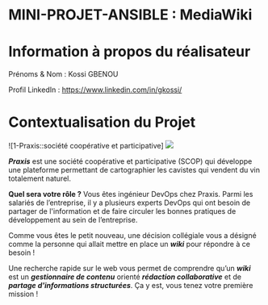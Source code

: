 # MINI-PROJET-ANSIBLE : MediaWiki

# Information à propos du réalisateur

Prénoms & Nom   : Kossi GBENOU

Profil LinkedIn : https://www.linkedin.com/in/gkossi/


# Contextualisation du Projet

![1-Praxis::société coopérative et participative] ![](images/1.Praxis.png)

***Praxis*** est une société coopérative et participative (SCOP) qui développe une plateforme permettant de cartographier les cavistes qui vendent du vin totalement naturel.

**Quel sera votre rôle ?**
Vous êtes ingénieur DevOps chez Praxis. Parmi les salariés de l’entreprise, il y a plusieurs experts DevOps qui ont besoin de partager de l'information et de faire circuler les bonnes pratiques de développement au sein de l’entreprise.

Comme vous êtes le petit nouveau, une décision collégiale vous a désigné comme la personne qui allait mettre en place un ***wiki*** pour répondre à ce besoin ! 

Une recherche rapide sur le web vous permet de comprendre qu’un ***wiki*** est un ***gestionnaire de contenu*** orienté ***rédaction collaborative*** et de ***partage d'informations structurées***. Ça y est, vous tenez votre première mission !